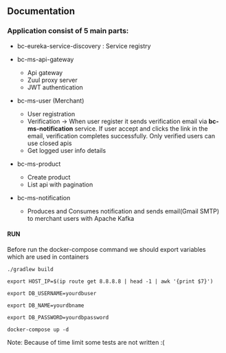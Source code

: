 ## Documentation

### Application consist of 5 main parts:

* bc-eureka-service-discovery : Service registry 
* bc-ms-api-gateway <br/>
  - Api gateway
  - Zuul proxy server 
  - JWT authentication

* bc-ms-user (Merchant)
  - User registration
  - Verification -> When user register it sends verification email via <b>bc-ms-notification</b> service. 
    If user accept and clicks the link in the email, verification completes successfully. Only verified users can use closed apis
  - Get logged user info details
* bc-ms-product
  - Create product
  - List api with pagination

* bc-ms-notification
  - Produces and Consumes notification and sends email(Gmail SMTP) to merchant users with Apache Kafka
  
#### RUN  
Before run the docker-compose command we should export variables which are used in containers </br>
```shell
./gradlew build

export HOST_IP=$(ip route get 8.8.8.8 | head -1 | awk '{print $7}') 

export DB_USERNAME=yourdbuser

export DB_NAME=yourdbname

export DB_PASSWORD=yourdbpassword

docker-compose up -d
```
Note: Because of time limit some tests are not written :(

